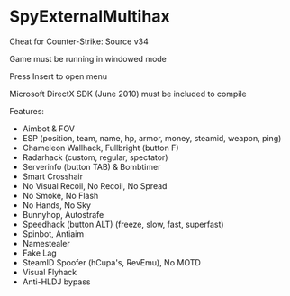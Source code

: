 # SpyExternalMultihax
Cheat for Counter-Strike: Source v34
 
 Game must be running in windowed mode
 
 Press Insert to open menu
 
 Microsoft DirectX SDK (June 2010) must be included to compile

Features:
- Aimbot & FOV
- ESP
(position, team, name, hp, armor, money, steamid, weapon, ping)
- Chameleon Wallhack, Fullbright (button F)
- Radarhack (custom, regular, spectator)
- Serverinfo (button TAB) & Bombtimer 
- Smart Crosshair
- No Visual Recoil, No Recoil, No Spread
- No Smoke, No Flash
- No Hands, No Sky
- Bunnyhop, Autostrafe
- Speedhack (button ALT) (freeze, slow, fast, superfast)
- Spinbot, Antiaim
- Namestealer
- Fake Lag
- SteamID Spoofer (hCupa's, RevEmu), No MOTD
- Visual Flyhack
- Anti-HLDJ bypass
